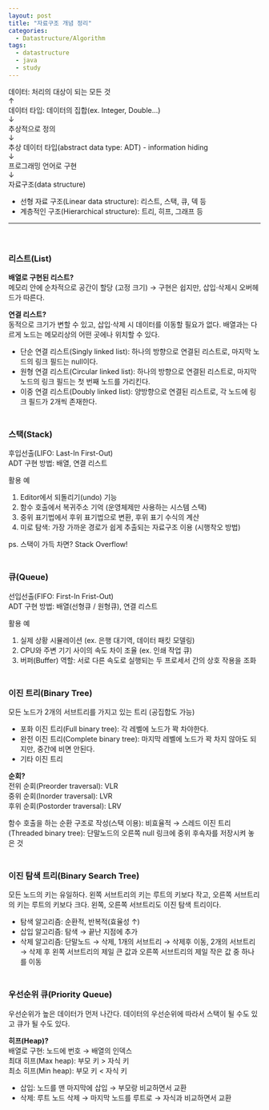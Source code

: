 ```yaml
---
layout: post
title: "자료구조 개념 정리"
categories:
  - Datastructure/Algorithm
tags:
  - datastructure
  - java
  - study
---
```


데이터: 처리의 대상이 되는 모든 것  
↑  
데이터 타입: 데이터의 집합(ex. Integer, Double...)  
↓  
추상적으로 정의  
↓  
추상 데이터 타입(abstract data type: ADT) - information hiding  
↓  
프로그래밍 언어로 구현  
↓  
자료구조(data structure)

* 선형 자료 구조(Linear data structure): 리스트, 스택, 큐, 덱 등
* 계층적인 구조(Hierarchical structure): 트리, 히프, 그래프 등

---  
　  

### 리스트(List)

**배열로 구현된 리스트?**  
메모리 안에 순차적으로 공간이 할당 (고정 크기) → 구현은 쉽지만, 삽입·삭제시 오버헤드가 따른다.

**연결 리스트?**  
동적으로 크기가 변할 수 있고, 삽입·삭제 시 데이터를 이동할 필요가 없다. 배열과는 다르게 노드는 메모리상의 어떤 곳에나 위치할 수 있다.

* 단순 연결 리스트(Singly linked list): 하나의 방향으로 연결된 리스트로, 마지막 노드의 링크 필드는 null이다.
* 원형 연결 리스트(Circular linked list): 하나의 방향으로 연결된 리스트로, 마지막 노드의 링크 필드는 첫 번째 노드를 가리킨다.
* 이중 연결 리스트(Doubly linked list): 양방향으로 연결된 리스트로, 각 노드에 링크 필드가 2개씩 존재한다.  
　

### 스택(Stack)

후입선출(LIFO: Last-In First-Out)  
ADT 구현 방법: 배열, 연결 리스트

활용 예  

1. Editor에서 되돌리기(undo) 기능
2. 함수 호출에서 복귀주소 기억 (운영체제만 사용하는 시스템 스택)
3. 중위 표기법에서 후위 표기법으로 변환, 후위 표기 수식의 계산
4. 미로 탐색: 가장 가까운 경로가 쉽게 추출되는 자료구조 이용 (시행착오 방법)

ps. 스택이 가득 차면? Stack Overflow!  
　

### 큐(Queue)

선입선출(FIFO: First-In Frist-Out)  
ADT 구현 방법: 배열(선형큐 / 원형큐), 연결 리스트

활용 예  

1. 실제 상황 시뮬레이션 (ex. 은행 대기역, 데이터 패킷 모델링)
2. CPU와 주변 기기 사이의 속도 차이 조율 (ex. 인쇄 작업 큐)
3. 버퍼(Buffer) 역할: 서로 다른 속도로 실행되는 두 프로세서 간의 상호 작용을 조화  
　

### 이진 트리(Binary Tree)

모든 노드가 2개의 서브트리를 가지고 있는 트리 (공집합도 가능)

* 포화 이진 트리(Full binary tree): 각 레벨에 노드가 꽉 차야한다.
* 완전 이진 트리(Complete binary tree): 마지막 레벨에 노드가 꽉 차지 않아도 되지만, 중간에 비면 안된다.
* 기타 이진 트리

**순회?**  
전위 순회(Preorder traversal): VLR  
중위 순회(Inorder traversal): LVR  
후위 순회(Postorder traversal): LRV

함수 호출을 하는 순환 구조로 작성(스택 이용): 비효율적 → 스레드 이진 트리(Threaded binary tree): 단말노드의 오른쪽 null 링크에 중위 후속자를 저장시켜 놓은 것  
　

### 이진 탐색 트리(Binary Search Tree)

모든 노드의 키는 유일하다. 왼쪽 서브트리의 키는 루트의 키보다 작고, 오른쪽 서브트리의 키는 루트의 키보다 크다. 왼쪽, 오른쪽 서브트리도 이진 탐색 트리이다.

* 탐색 알고리즘: 순환적, 반복적(효율성 ↑)
* 삽입 알고리즘: 탐색 → 끝난 지점에 추가
* 삭제 알고리즘: 단말노드 → 삭제, 1개의 서브트리 → 삭제후 이동, 2개의 서브트리 → 삭제 후 왼쪽 서브트리의 제일 큰 값과 오른쪽 서브트리의 제일 작은 값 중 하나를 이동  
　

### 우선순위 큐(Priority Queue)

우선순위가 높은 데이터가 먼저 나간다. 데이터의 우선순위에 따라서 스택이 될 수도 있고 큐가 될 수도 있다.
 
**히프(Heap)?**  
배열로 구현: 노드에 번호 → 배열의 인덱스  
최대 히프(Max heap): 부모 키 > 자식 키  
최소 히프(Min heap): 부모 키 < 자식 키

* 삽입: 노드를 맨 마지막에 삽입 → 부모랑 비교하면서 교환
* 삭제: 루트 노드 삭제 → 마지막 노드를 루트로 → 자식과 비교하면서 교환
